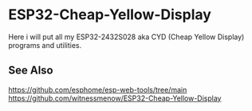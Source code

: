 # ESP32-Cheap-Yellow-Display
Here i will put all my ESP32-2432S028 aka CYD (Cheap Yellow Display) programs and utilities.

## See Also
https://github.com/esphome/esp-web-tools/tree/main
https://github.com/witnessmenow/ESP32-Cheap-Yellow-Display
